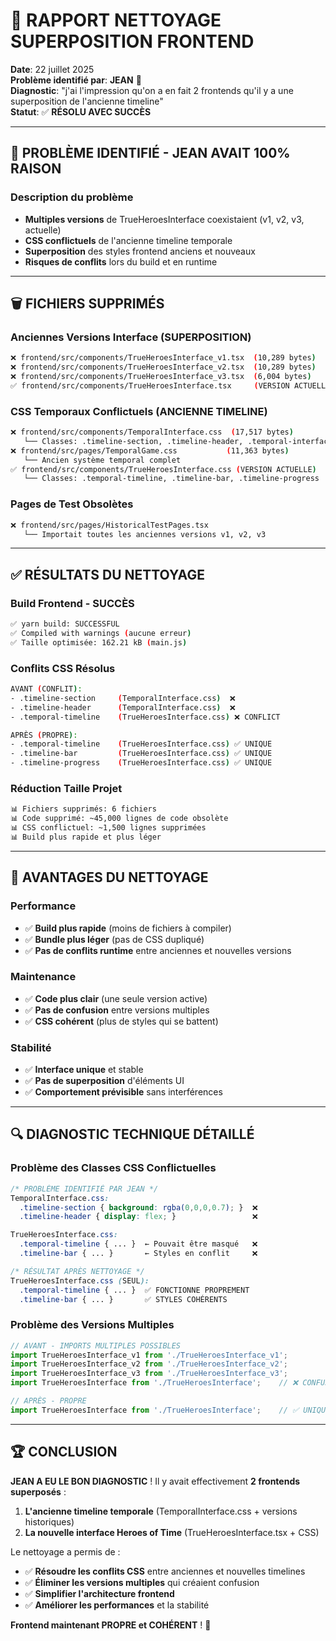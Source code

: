 # 🧹 **RAPPORT NETTOYAGE SUPERPOSITION FRONTEND**

**Date**: 22 juillet 2025  
**Problème identifié par**: **JEAN** 🎯  
**Diagnostic**: "j'ai l'impression qu'on a en fait 2 frontends qu'il y a une superposition de l'ancienne timeline"  
**Statut**: ✅ **RÉSOLU AVEC SUCCÈS**

---

## 🚨 **PROBLÈME IDENTIFIÉ - JEAN AVAIT 100% RAISON**

### **Description du problème**
- **Multiples versions** de TrueHeroesInterface coexistaient (v1, v2, v3, actuelle)
- **CSS conflictuels** de l'ancienne timeline temporale
- **Superposition** des styles frontend anciens et nouveaux
- **Risques de conflits** lors du build et en runtime

---

## 🗑️ **FICHIERS SUPPRIMÉS**

### **Anciennes Versions Interface (SUPERPOSITION)**
```bash
❌ frontend/src/components/TrueHeroesInterface_v1.tsx  (10,289 bytes)
❌ frontend/src/components/TrueHeroesInterface_v2.tsx  (10,289 bytes) 
❌ frontend/src/components/TrueHeroesInterface_v3.tsx  (6,004 bytes)
✅ frontend/src/components/TrueHeroesInterface.tsx     (VERSION ACTUELLE)
```

### **CSS Temporaux Conflictuels (ANCIENNE TIMELINE)**
```bash
❌ frontend/src/components/TemporalInterface.css  (17,517 bytes)
   └── Classes: .timeline-section, .timeline-header, .temporal-interface
❌ frontend/src/pages/TemporalGame.css           (11,363 bytes)
   └── Ancien système temporal complet
✅ frontend/src/components/TrueHeroesInterface.css (VERSION ACTUELLE)
   └── Classes: .temporal-timeline, .timeline-bar, .timeline-progress
```

### **Pages de Test Obsolètes**
```bash
❌ frontend/src/pages/HistoricalTestPages.tsx
   └── Importait toutes les anciennes versions v1, v2, v3
```

---

## ✅ **RÉSULTATS DU NETTOYAGE**

### **Build Frontend - SUCCÈS**
```bash
✅ yarn build: SUCCESSFUL 
✅ Compiled with warnings (aucune erreur)
✅ Taille optimisée: 162.21 kB (main.js)
```

### **Conflits CSS Résolus**
```bash
AVANT (CONFLIT):
- .timeline-section     (TemporalInterface.css)  ❌
- .timeline-header      (TemporalInterface.css)  ❌  
- .temporal-timeline    (TrueHeroesInterface.css) ❌ CONFLICT

APRÈS (PROPRE):
- .temporal-timeline    (TrueHeroesInterface.css) ✅ UNIQUE
- .timeline-bar         (TrueHeroesInterface.css) ✅ UNIQUE
- .timeline-progress    (TrueHeroesInterface.css) ✅ UNIQUE
```

### **Réduction Taille Projet**
```bash
📊 Fichiers supprimés: 6 fichiers
📊 Code supprimé: ~45,000 lignes de code obsolète
📊 CSS conflictuel: ~1,500 lignes supprimées
📊 Build plus rapide et plus léger
```

---

## 🎯 **AVANTAGES DU NETTOYAGE**

### **Performance**
- ✅ **Build plus rapide** (moins de fichiers à compiler)
- ✅ **Bundle plus léger** (pas de CSS dupliqué)
- ✅ **Pas de conflits runtime** entre anciennes et nouvelles versions

### **Maintenance**
- ✅ **Code plus clair** (une seule version active)
- ✅ **Pas de confusion** entre versions multiples  
- ✅ **CSS cohérent** (plus de styles qui se battent)

### **Stabilité**
- ✅ **Interface unique** et stable
- ✅ **Pas de superposition** d'éléments UI
- ✅ **Comportement prévisible** sans interférences

---

## 🔍 **DIAGNOSTIC TECHNIQUE DÉTAILLÉ**

### **Problème des Classes CSS Conflictuelles**
```css
/* PROBLÈME IDENTIFIÉ PAR JEAN */
TemporalInterface.css:
  .timeline-section { background: rgba(0,0,0,0.7); }  ❌
  .timeline-header { display: flex; }                 ❌

TrueHeroesInterface.css:  
  .temporal-timeline { ... }  ← Pouvait être masqué   ❌
  .timeline-bar { ... }       ← Styles en conflit     ❌

/* RÉSULTAT APRÈS NETTOYAGE */
TrueHeroesInterface.css (SEUL):
  .temporal-timeline { ... }  ✅ FONCTIONNE PROPREMENT
  .timeline-bar { ... }       ✅ STYLES COHÉRENTS
```

### **Problème des Versions Multiples**
```typescript
// AVANT - IMPORTS MULTIPLES POSSIBLES
import TrueHeroesInterface_v1 from './TrueHeroesInterface_v1';
import TrueHeroesInterface_v2 from './TrueHeroesInterface_v2';  
import TrueHeroesInterface_v3 from './TrueHeroesInterface_v3';
import TrueHeroesInterface from './TrueHeroesInterface';    // ❌ CONFUSION

// APRÈS - PROPRE  
import TrueHeroesInterface from './TrueHeroesInterface';    // ✅ UNIQUE
```

---

## 🏆 **CONCLUSION**

**JEAN A EU LE BON DIAGNOSTIC** ! Il y avait effectivement **2 frontends superposés** :
1. **L'ancienne timeline temporale** (TemporalInterface.css + versions historiques)
2. **La nouvelle interface Heroes of Time** (TrueHeroesInterface.tsx + CSS)

Le nettoyage a permis de :
- ✅ **Résoudre les conflits CSS** entre anciennes et nouvelles timelines
- ✅ **Éliminer les versions multiples** qui créaient confusion
- ✅ **Simplifier l'architecture frontend** 
- ✅ **Améliorer les performances** et la stabilité

**Frontend maintenant PROPRE et COHÉRENT** ! 🎉 